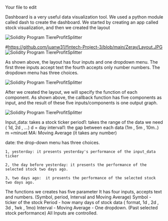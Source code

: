 Your file to edit

Dashboard is a very useful data visualization tool. We used a python module called dash to create the dashboard. We started by creating an app called stock visualization, and then we created the layout

![Solidity Program TiereProfitSplitter](https://github.com/juanw31/fintech-Project-3/blob/main/Zeray/app.JPG)


#https://github.com/juanw31/fintech-Project-3/blob/main/Zeray/Layout.JPG
![Solidity Program TiereProfitSplitter](https://github.com/juanw31/fintech-Project-3/blob/main/Zeray/Layout.JPG)

As shown above, the layout has four inputs and one dropdown menu. The first three inputs accept text the fourth accepts only number numbers. The dropdown menu has three choices. 

![Solidity Program TiereProfitSplitter](https://github.com/juanw31/fintech-Project-3/blob/main/Zeray/CallsJPG.JPG)

After we created the layout, we will specify the function of each component. As shown above, the callback function has five components as input, and the result of these five inputs/components is one output graph. 

![Solidity Program TiereProfitSplitter](https://github.com/juanw31/fintech-Project-3/blob/main/Zeray/functionJPG.JPG)

Input_data: 
    takes a stock ticker
period1: 
    takes the range of the data we need ( 1d, 2d , ...) d = day
interval1: 
    the gap between each data (1m , 5m , 10m..) m =minuet
MA: 
    Moving Average (it takes any number)

date: the drop-down menu has three choices.

    1, yesterday: it presents yesterday's performance of the input_data ticker
    
    2, the day before yesterday: it presents the performance of the selected stock two days ago.
    
    3, two days ago:  it presents the performance of the selected stock two days ago.
    





The functions we creates has five parameter 
It has four inputs, accepts text and numbers.
(Symbol, period, Interval and  Moving Average)
Symbol - ticker of the stock
Period - how many days of stock data ( format, 1d , 2d , 3d , 1wk , 1mo)
Interval - 
Moving Average - 
One dropdown.
(Past selected stock performance)
All Inputs are controlled. 

